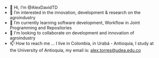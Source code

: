 - 👋 Hi, I’m @AlexDavidTD
- 👀 I’m interested in the innovation, development & research on the agroindustry
- 🌱 I’m currently learning software development, Workflow in Joint Programming and Repositories
- 💞️ I'm looking to collaborate on development and innovation of agroindustry
- 📫 How to reach me ... I live in Colombia, in Urabá - Antioquia, I study at the University of Antioquia, my email is: alex.torres@udea.edu.co
